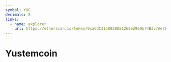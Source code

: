 ```yaml
---
symbol: YUC
decimals: 8
links:
  - name: explorer
    url: https://etherscan.io/token/0xa6dC3158828DB1268e2969b74B357Ae7F4bcebe9
---
```


# Yustemcoin
